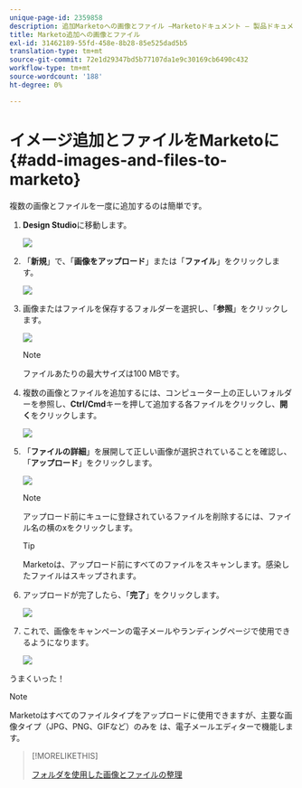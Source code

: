 ```yaml
---
unique-page-id: 2359858
description: 追加Marketoへの画像とファイル —Marketoドキュメント — 製品ドキュメント
title: Marketo追加への画像とファイル
exl-id: 31462189-55fd-458e-8b28-85e525dad5b5
translation-type: tm+mt
source-git-commit: 72e1d29347bd5b77107da1e9c30169cb6490c432
workflow-type: tm+mt
source-wordcount: '188'
ht-degree: 0%

---
```


# イメージ追加とファイルをMarketoに{#add-images-and-files-to-marketo}

複数の画像とファイルを一度に追加するのは簡単です。

1. **Design Studio**&#x200B;に移動します。

   ![](assets/designstudio.png)

1. 「**新規**」で、「**画像をアップロード**」または「**ファイル**」をクリックします。

   ![](assets/image2014-9-15-18-3a5-3a33.png)

1. 画像またはファイルを保存するフォルダーを選択し、「**参照**」をクリックします。

   ![](assets/image2014-9-15-18-3a6-3a21.png)

   >[!NOTE]
   >
   >ファイルあたりの最大サイズは100 MBです。

1. 複数の画像とファイルを追加するには、コンピューター上の正しいフォルダーを参照し、**Ctrl/Cmd**&#x200B;キーを押して追加する各ファイルをクリックし、**開く**&#x200B;をクリックします。

   ![](assets/image2014-9-15-18-3a6-3a58.png)

1. 「**ファイルの詳細**」を展開して正しい画像が選択されていることを確認し、「**アップロード**」をクリックします。

   ![](assets/image2014-9-15-18-3a7-3a22.png)

   >[!NOTE]
   >
   >アップロード前にキューに登録されているファイルを削除するには、ファイル名の横のxをクリックします。

   >[!TIP]
   >
   >Marketoは、アップロード前にすべてのファイルをスキャンします。感染したファイルはスキップされます。

1. アップロードが完了したら、「**完了**」をクリックします。

   ![](assets/image2014-9-15-18-3a8-3a34.png)

1. これで、画像をキャンペーンの電子メールやランディングページで使用できるようになります。

   ![](assets/image2014-9-15-18-3a8-3a45.png)

うまくいった！

>[!NOTE]
>
>Marketoはすべてのファイルタイプをアップロードに使用できますが、主要な画像タイプ（JPG、PNG、GIFなど）のみを は、電子メールエディターで機能します。

>[!MORELIKETHIS]
>
>[フォルダを使用した画像とファイルの整理](/help/marketo/product-docs/demand-generation/images-and-files/organize-your-images-and-files-using-folders.md)

